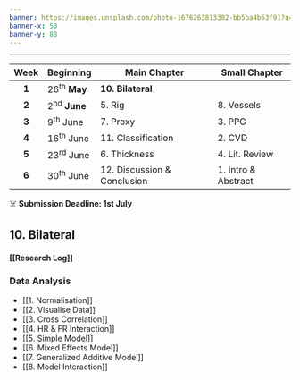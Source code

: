 ```yaml
---
banner: https://images.unsplash.com/photo-1676263813382-bb5ba4b63f91?q=80&w=1742&auto=format&fit=crop&ixlib=rb-4.0.3&ixid=M3wxMjA3fDB8MHxwaG90by1wYWdlfHx8fGVufDB8fHx8fA%3D%3D
banner-x: 50
banner-y: 88
---
```

********

| Week  | Beginning               | Main Chapter                | Small Chapter       |
| :---: | :---------------------- | --------------------------- | ------------------- |
| **1** | 26<sup>th</sup> **May** | **10. Bilateral**           |                     |
| **2** | 2<sup>nd</sup> **June** | 5. Rig                      | 8. Vessels          |
| **3** | 9<sup>th</sup> June     | 7. Proxy                    | 3. PPG              |
| **4** | 16<sup>th</sup> June    | 11. Classification          | 2. CVD              |
| **5** | 23<sup>rd</sup> June    | 6. Thickness                | 4. Lit. Review      |
| **6** | 30<sup>th</sup> June    | 12. Discussion & Conclusion | 1. Intro & Abstract |
☠️ **Submission Deadline: 1st July**

## 10. Bilateral
#### [[Research Log]]
### Data Analysis
- [[1. Normalisation]]
- [[2. Visualise Data]]
- [[3. Cross Correlation]]
- [[4. HR & FR Interaction]]
- [[5. Simple Model]]
- [[6. Mixed Effects Model]]
- [[7. Generalized Additive Model]]
- [[8. Model Interaction]]